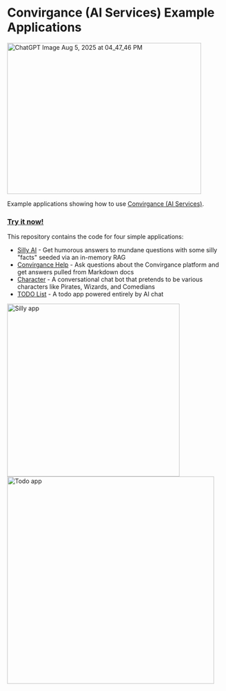 # Convirgance (AI Services) Example Applications

<img width="450" height="350" alt="ChatGPT Image Aug 5, 2025 at 04_47_46 PM" src="https://github.com/user-attachments/assets/268ac76e-144b-4cbb-a01d-fdc18396df4b" />

Example applications showing how to use [Convirgance (AI Services)](https://github.com/InvirganceOpenSource/convirgance-ai/blob/main/README.md).

### [Try it now!](https://retailexplorer.invirgance.org/ai/)

This repository contains the code for four simple applications:

- [Silly AI](https://retailexplorer.invirgance.org/ai/silly.html) - Get humorous answers to mundane questions with some silly "facts" seeded via an in-memory RAG
- [Convirgance Help](https://retailexplorer.invirgance.org/ai/docs.html) - Ask questions about the Convirgance platform and get answers pulled from Markdown docs
- [Character](https://retailexplorer.invirgance.org/ai/character.html) - A conversational chat bot that pretends to be various characters like Pirates, Wizards, and Comedians
- [TODO List](https://retailexplorer.invirgance.org/ai/todo.html) - A todo app powered entirely by AI chat

<img width="400" alt="Silly app" src="https://github.com/user-attachments/assets/f9cf1e8a-c81b-43be-8409-5bb43991089c" /> <img width="480" alt="Todo app" src="https://github.com/user-attachments/assets/9a372300-4c9b-4dea-bbd9-9bc846ad47ec" />

